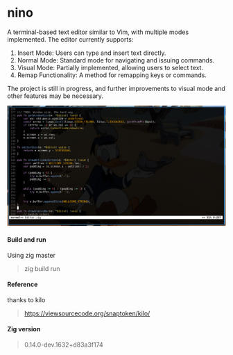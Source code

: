 # nino

A terminal-based text editor similar to Vim, with multiple modes implemented. The editor currently supports:
1. Insert Mode: Users can type and insert text directly.
2. Normal Mode: Standard mode for navigating and issuing commands.
3. Visual Mode: Partially implemented, allowing users to select text.
4. Remap Functionality: A method for remapping keys or commands.

The project is still in progress, and further improvements to visual mode and other features may be necessary.

![NINO](./images/nino_v0.0.3.png)

#### Build and run
Using zig master
> zig build run

#### Reference
thanks to kilo
> https://viewsourcecode.org/snaptoken/kilo/

#### Zig version 
> 0.14.0-dev.1632+d83a3f174
